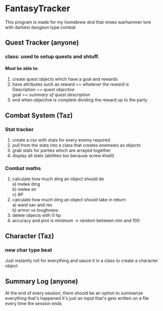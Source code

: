 # FantasyTracker
This program is made for my homebrew dnd that mixes warhammer lore with darkest dungeon type combat

## Quest Tracker (anyone)

### class: used to setup quests and shtuff.

#### Must be able to:

1) create quest objects which have a goal and rewards
2) have attributes such as reward == *whatever the reward is*\
Description == *quest objective*\
goal == *summary of quest description*
3) end when objective is complete dividing the reward up to the party

## Combat System (Taz)

### Stat tracker

1) create a csv with stats for every enemy required
2) pull from the stats into a class that creates enemeies as objects
3) grab stats for parties which are arrayed together.
4) display all stats (abilities too because screw khalil)

### Combat maths

1) calculate how much dmg an object should do\
a) melee dmg\
b) melee str\
c) AP
2) calculate how much dmg an object should take in return\
a) ward sav and res\
b) armor vs toughness
3) delete objects with 0 hp
4) accuracy and prot is minimum -> random between min and 100

## Character (Taz)

### new char type beat

Just instantly roll for everything and sauce it in a class to create a character object

## Summary Log (anyone)

At the end of every session, there should be an option to summarize everything that's happened
It's just an input that's gets written on a file every time the session ends
